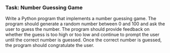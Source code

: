### Task: Number Guessing Game

Write a Python program that implements a number guessing game. The program should generate a random number between 0 and 100 and ask the user to guess the number. The program should provide feedback on whether the guess is too high or too low and continue to prompt the user until the correct number is guessed. Once the correct number is guessed, the program should congratulate the user.
